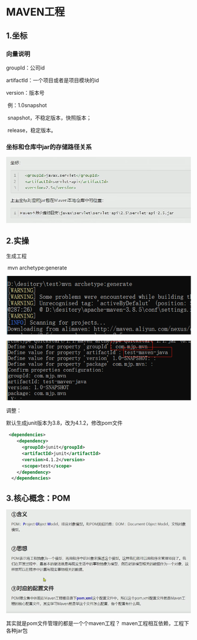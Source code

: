 # MAVEN工程

## 1.坐标

### 向量说明

groupId：公司id

artifactId：一个项目或者是项目模块的id

version：版本号

​	例：1.0snapshot

​	snapshot，不稳定版本，快照版本；

​	release，稳定版本。



### 坐标和仓库中jar的存储路径关系

![image-20220404074447018](Maven2命令行环境.assets/image-20220404074447018.png)



## 2.实操

生成工程

​	mvn archetype:generate

![image-20220404075222749](Maven2命令行环境.assets/image-20220404075222749.png)

![image-20220404075434478](Maven2命令行环境.assets/image-20220404075434478.png)



调整：

默认生成junit版本为3.8，改为4.1.2，修改pom文件

```xml
 <dependencies>
    <dependency>
      <groupId>junit</groupId>
      <artifactId>junit</artifactId>
      <version>4.1.2</version>
      <scope>test</scope>
    </dependency>
  </dependencies>
```



## 3.核心概念：POM

![image-20220404080113726](Maven2命令行环境.assets/image-20220404080113726.png)

其实就是pom文件管理的都是一个个maven工程？ maven工程相互依赖，工程下各种jar包